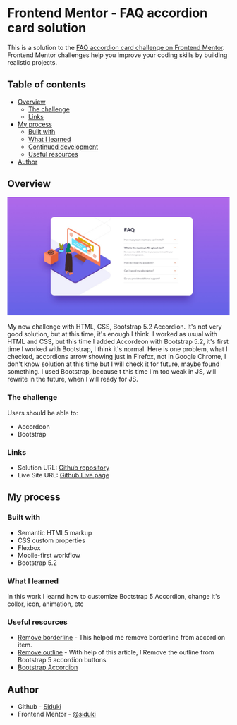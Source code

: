 # Frontend Mentor - FAQ accordion card solution

This is a solution to the [FAQ accordion card challenge on Frontend Mentor](https://www.frontendmentor.io/challenges/faq-accordion-card-XlyjD0Oam). Frontend Mentor challenges help you improve your coding skills by building realistic projects. 

## Table of contents

- [Overview](#overview)
  - [The challenge](#the-challenge)
  - [Links](#links)
- [My process](#my-process)
  - [Built with](#built-with)
  - [What I learned](#what-i-learned)
  - [Continued development](#continued-development)
  - [Useful resources](#useful-resources)
- [Author](#author)

## Overview

![alt text](./design/desktop-design.jpg)

My new challenge with HTML, CSS, Bootstrap 5.2 Accordion. It's not very good solution, but at this time, it's enough I think. I worked as usual with HTML and CSS, but this time I added Accordeon with Bootstrap 5.2, it's first time I worked with Bootstrap, I think it's normal. Here is one problem, what I checked, accordions arrow showing just in Firefox, not in Google Chrome, I don't know solution at this time but I will check it for future, maybe found something. I used Bootstrap, because t this time I'm too weak in JS, will rewrite in the future, when I will ready for JS.

### The challenge

Users should be able to:

- Accordeon
- Bootstrap

### Links

- Solution URL: [Github repository](https://github.com/siduki/faq-accordion-card-main)
- Live Site URL: [Github Live page](https://siduki.github.io/faq-accordion-card-main/)

## My process

### Built with

- Semantic HTML5 markup
- CSS custom properties
- Flexbox
- Mobile-first workflow
- Bootstrap 5.2

### What I learned

In this work I learnd how to customize Bootstrap 5 Accordion, change it's collor, icon, animation, etc

### Useful resources

- [Remove borderline](https://mdbootstrap.com/support/standard/remove-bottom-borderline-of-flush-accordion-after-element-opening/) - This helped me remove borderline from accordion item.
- [Remove outline](https://stackoverflow.com/questions/66489725/remove-the-outline-from-bootstrap-5-accordion-buttons) - With help of this article, I Remove the outline from Bootstrap 5 accordion buttons
- [Bootstrap Accordion](https://getbootstrap.com/docs/5.2/components/accordion/)

## Author

- Github - [Siduki](https://github.com/siduki)
- Frontend Mentor - [@siduki](https://www.frontendmentor.io/profile/siduki)
